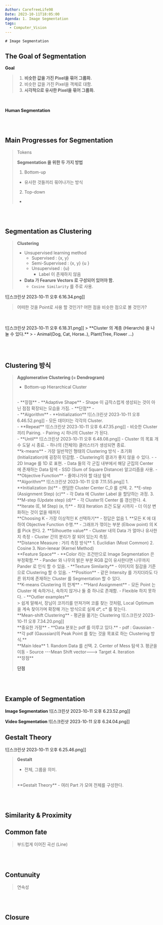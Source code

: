```yaml
---
Author: CarefreeLife98
Date: 2023-10-11T18:05:00
Agenda: 1. Image Segmentation
tags:
  - Computer_Vision
---
```

	# Image Segmentation
## The Goal of Segmentation
**Goal**
> 1. **비슷한 값을 가진 Pixel을 묶어 그룹화.**
> 2. 비슷한 값을 가진 Pixel을 객체로 대함.
> 3. **시각적으로 유사한 Pixel을 묶어 그룹화.**

<br><br>
**Human Segmentation**

<br><br>

## Main Progresses for Segmentation
> Tokens
>
>
> **Segmentation 을 위한 두 가지 방법**
> 1. Bottom-up
> 	- 유사한 것들끼리 묶어나가는 방식
> 2. Top-down
> 	- 

<br><br>
## Segmentation as Clustering
> **Clustering**
> - Unsupervised learning method
> 	- Supervised : {x, y}
> 	- Semi-Supervised : {x, y} {u }
> 	- Unsupervised : {u}
> 		- Label 이 존재하지 않음
> - **Data 가 Fearure Vectors 로 구성되어 있어야 함.**
> 	- `Cosine Similarity` 를 주로 사용.



![[스크린샷 2023-10-11 오후 6.16.34.png]]
> 어떠한 것을 Point로 사용 할 것인가?
> 어떤 점을 비슷한 점으로 볼 것인가?

<br>
<br>
![[스크린샷 2023-10-11 오후 6.18.31.png]]
> **Cluster 의 계층 (Hierarchi) 을 나눌 수 있다.**
> - Animal(Dog, Cat, Horse..), Plant(Tree, Flower ...)

<br><br>
## Clustering 방식
> **Agglomerative Clustering (= Dendrogram)**
> - Bottom-up Hierarchical Cluster
> <br>
> - **장점**
> 	- **Adaptive Shape**
> 		- Shape 이 급작스럽게 생성되는 것이 아닌 점점 확장되는 모습을 가짐.
> - **단점**
> 	- 
> <br>
> - **Algorithm**
> 	- **Initialization**
> 		![[스크린샷 2023-10-11 오후 6.46.52.png]]
> 		- 모든 데이터는 각각의 Cluster.<br>
> 	- **Repeat**
> 		![[스크린샷 2023-10-11 오후 6.47.35.png]]
> 		- 비슷한 Cluster 끼리 Pairing.
> 		- Pairing 시 하나의 Cluster 가 된다.
> 		<br>
> 	- **Until**
> 		![[스크린샷 2023-10-11 오후 6.48.08.png]]
> 		- Cluster 의 목표 개수 도달 시 종료.
> 		- 하나의 (전체의) 클러스터가 생성되면 종료.
> <br>
> **k-means**
> - 가장 일반적인 형태의 Clustering 방식
> - 초기화 (Initialization)에 굉장히 민감함.
> - Clustering의 결과가 좋지 않을 수 있다.
> - 
> - 2D Image 를 1D 로 표현.
> - Data 들의 각 군집 내부에서 해당 군집의 Center 에 존재하는 Data 탐색
> 	- SSD (Sum of Square Distance) 알고리즘을 사용.
> - **Objective Function**
> 	- 줄여나가야 할 대상 탐색
> <br>
> **Algorithm**
> ![[스크린샷 2023-10-11 오후 7.11.55.png]] 
> 1. **Initialization (b)**
> 	- 랜덤한 Cluster Center C_0 를 선택.
> 2. **E-step (Assignment Step) (c)**
> 	- 각 Data 에 Cluster Label 을 할당하는 과정.
> 3. **M-step (Update step) (d)**
> 	- 각 Cluster의 Center 를 갱신한다.
> 4. **Iterate (E, M Step) (e, f)**
> 	- 최대 Iteration 조건 도달 시까지
> 	- 더 이상 변화하는 것이 없을 때까지
> <br>
> **Choosing K - 가장 이상적인 K 선택하기**
> - 정답은 없음
> 1. **모든 K 에 대하여 Objective Function 수행.**
> 	- 그래프가 꺾이는 부분 (Elbow point) 의 K를 Pick 한다.
> 2. **Silhouette value**
> 	- Cluster 내의 Data 가 얼마나 유사한지 측정
> 	- Cluster 간의 분리가 잘 되어 있는지 측정.
> <br>
> **Distance Measure : 거리 측정 방식**
> 1. Euclidian (Most Common)
> 2. Cosine
> 3. Non-lenear (Kernel Method)
> <br>
> **Feature Space**
> - **Color 라는 조건만으로 Image Segmentation 은 부정확함.**
> 	- Pander 와 나무의 밝은 부분 RGB 값이 유사한다면 나무까지 Pander 로 인식 할 수 있음.
> - **Texture Similarity**
> 	- 이미지의 질감을 기준으로 Clustering 할 수 있음.
> - **Position**
> 	- 같은 Intensity 를 가지더라도 다른 위치에 존재하는 Cluster 를 Segmentation 할 수 있다.
> <br>
> **K-means Clustering 의 한계**
> - **Hard Assignment**
> 	- 모든 Point 는 Cluster 에 속하거나, 속하지 않거나 둘 중 하나로 존재함.
> 	- Flexible 하지 못하다.
> - **Outlier examples**
>
> <br>
>> 쉽게 말해서, 장님이 코끼리를 만져가며 코를 찾는 것처럼, Local Optimum 을 계속 찾아가며 확장해 가는 방식으로 실제 d*, c* 를 찾는다.
>
> <br>
> **Mean-shift Clustering**
> - 평균을 옮기는 Clustering
> ![[스크린샷 2023-10-11 오후 7.34.20.png]]<br>
> **중요한 가정**
> - **Data 분포는 pdf 를 이루고 있다.**
> 	- pdf : Gaussian
> - **각 pdf (Gaussian)의 Peak Point 를 찾는 것을 목표로 하는 Clustering 방식.**
> <br>
> **Main Idea**
> 1. Random Data 를 선택.
> 2. Center of Mess 탐색
> 3. 평균을 이동
> 	- Source ---Mean Shift vector---> Target
> 4. Iteration
> <br>
> **장점**
> 
> 
> **단점**
> 

<br><br>

## Example of Segmentation
**Image Segmentation**
![[스크린샷 2023-10-11 오후 6.23.52.png]]

**Video Segmentation**
![[스크린샷 2023-10-11 오후 6.24.04.png]]

## Gestalt Theory
![[스크린샷 2023-10-11 오후 6.25.46.png]]
> **Gestalt**
> - 전체, 그룹을 의미.
> <br>
> **Gestalt Theory**
> - 여러 Part 가 모여 전체를 구성한다.

<br><br>
## Similarity & Proximity

## Common fate
> 부드럽게 이어진 곡선 (Line)

<br><br>
## Contunuity
> 연속성

<br><br>
## Closure

